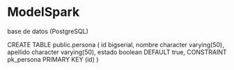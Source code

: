 # ModelSpark

base de datos (PostgreSQL)

CREATE TABLE public.persona
(
  id bigserial,
  nombre character varying(50),
  apellido character varying(50),
  estado boolean DEFAULT true,
  CONSTRAINT pk_persona PRIMARY KEY (id)
)
